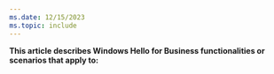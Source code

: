 ```yaml
---
ms.date: 12/15/2023
ms.topic: include
---
```


**This article describes Windows Hello for Business functionalities or scenarios that apply to:**